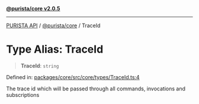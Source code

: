 [**@purista/core v2.0.5**](../README.md)

***

[PURISTA API](../../../packages.md) / [@purista/core](../README.md) / TraceId

# Type Alias: TraceId

> **TraceId**: `string`

Defined in: [packages/core/src/core/types/TraceId.ts:4](https://github.com/puristajs/purista/blob/master/packages/core/src/core/types/TraceId.ts#L4)

The trace id which will be passed through all commands, invocations and subscriptions
